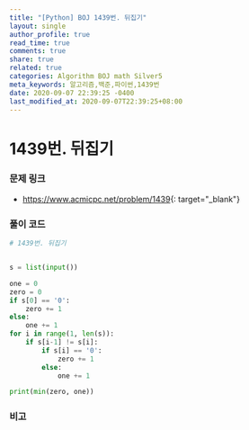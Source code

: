 ```yaml
---
title: "[Python] BOJ 1439번. 뒤집기"
layout: single
author_profile: true
read_time: true
comments: true
share: true
related: true
categories: Algorithm BOJ math Silver5
meta_keywords: 알고리즘,백준,파이썬,1439번
date: 2020-09-07 22:39:25 -0400
last_modified_at: 2020-09-07T22:39:25+08:00
---
```


# 1439번. 뒤집기

### 문제 링크
- <https://www.acmicpc.net/problem/1439>{: target="\_blank"}

### 풀이 코드

```python
# 1439번. 뒤집기


s = list(input())

one = 0
zero = 0
if s[0] == '0':
    zero += 1
else:
    one += 1
for i in range(1, len(s)):
    if s[i-1] != s[i]:
        if s[i] == '0':
            zero += 1
        else:
            one += 1

print(min(zero, one))
```

### 비고